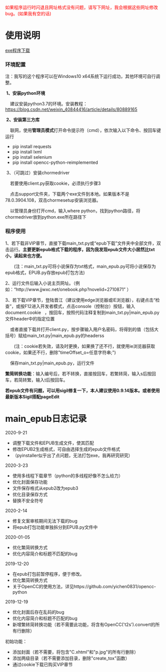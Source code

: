<p style="color:red;">如果程序运行时闪退且网址格式没有问题，请写下网址，我会根据这些网址修改bug。(如果我有空的话)</p>
<h1>使用说明</h1>
<a href="https://github.com/7325156/jjdown/releases">exe程序下载</a>
<h3>环境配置</h3>
<p>注：我写的这个程序可以在Windows10 x64系统下运行成功，其他环境可自行调整。</p>
<p><span style="font-weight: bold;">&#160;1、安装python环境</span></p>
<p><span class="Apple-tab-span" style="white-space:pre">	</span>建议安装python3.7的环境。安装教程：<a href="https://blog.csdn.net/weixin_40844416/article/details/80889165">https://blog.csdn.net/weixin_40844416/article/details/80889165</a></p>
<p><span style="font-weight: bold;">&#160;2、安装第三方库</span></p>
<p><span class="Apple-tab-span" style="white-space:pre">	</span>联网，使用<b>管理员模式</b>打开命令提示符（cmd），依次输入以下命令、按回车键运行</p>
<p></p>
<ul><li>pip install&#160;requests</li>
<li>pip install lxml</li>
<li>pip install&#160;selenium</li>
 <li>pip install opencc-python-reimplemented</li>
</ul>
&#160;3、（可跳过）安装chormedriver<p></p>
<p><span class="Apple-tab-span" style="white-space:pre">	</span>若要使用client.py获取cookie，必须执行步骤3</p>
<p><span class="Apple-tab-span" style="white-space:pre">	</span>点击support文件夹，下载两个exe文件到本地。如果版本不是78.0.3904.108，双击chormesetup安装浏览器。</p>
<p><span class="Apple-tab-span" style="white-space:pre">	</span>以管理员身份打开cmd，输入where python，找到python路径，将chormedriver放到python.exe所在路径下</p>
<h3>程序使用</h3>
<p>1、若下载非VIP章节，直接下载main_txt.py或“epub下载”文件夹中全部文件，双击运行。<b>主要更新epub格式下载的程序，因为我发现epub文件大小居然比txt小，读起来也方便。</b></p>
<p>　　(注：main_txt.py可将小说保存为txt格式，main_epub.py可将小说保存为epub格式，EPUB.py存放epub打包方法)</p>
<p>2、运行文件后输入小说主页网址。（例如：“http://www.jjwxc.net/onebook.php?novelid=2710871” ）</p>
<p>3、若下载VIP章节，登陆晋江（建议使用edge浏览器或IE浏览器），右键点击“检查”，或按F12进入开发者模式，点击console（控制台）按钮，输入document.cookie &#160; ，按回车，按照代码注释复制到main_txt.py|main_epub.py文件header中的指定位置</p>
<p><span class="Apple-tab-span" style="white-space:pre">	</span>或者直接下载并打开client.py，按步骤输入用户名密码，将得到的值（包括大括号）赋给main_txt.py|main_epub.py的headerss</p>
<p>　　(注：cookie若失效，请及时更换，如果换了还不行，就使用ie浏览器获取cookie，如果还不行，删除"timeOffset_o=任意字符串;")</p>
<p><span class="Apple-tab-span" style="white-space:pre">	</span>保存main_txt.py|main_epub.py，运行文件</p>
<p><b>繁简转换功能</b>：输入编号后，若不转换，直接按回车，若繁转简，输入s后按回车，若简转繁，输入t后按回车。</p>
<p><b>若epub文件有问题，可以用sigil修复一下，本人建议使用0.9.14版本。或者使用最新版本Sigil搭配pageEdit</b></p>
<h1>main_epub日志记录</h1>
<p>2020-9-21</p>
<ul>
<li>调整下载文件和EPUB生成文件，使其匹配</li>
 <li>修改EPUB2生成格式，可自由选择生成的epub文件格式</li>
 <li>（pyinstaller似乎出了点问题，无法打包exe，我再研究研究）</li>
</ul>
<p>2020-3-23</p>
<ul>
<li>使用多线程下载章节（python的多线程好像不怎么给力）</li>
 <li>优化封面保存功能</li>
 <li>文件保存格式从epub2改为epub3</li>
 <li>优化目录保存方式</li>
 <li>替换不安全符号</li>
</ul>
<p>2020-2-14</p>
<ul>
 <li>修复文案审核期间无法下载的bug</li>
 <li>将epub打包功能单独拆分到EPUB.py文件中</li>
</ul>
<p>2020-01-05</p>
<ul>
 <li>优化繁简转换方式</li>
 <li>优化内容简介和标题不匹配的bug</li>

</ul>
<p>2019-12-20</p>
<ul>
 <li>在epub打包前暂停程序，便于修改。</li>
 <li>优化繁简转换方式</li>
 <li>关于OpenCC的使用方法，详见https://github.com/yichen0831/opencc-python</li>
</ul>
<p>2019-12-19</p>
<ul>
 <li>优化封面后存在乱码的bug</li>
 <li>优化内容简介和标题不匹配的bug</li>
<li>新增繁转简转换功能（若不需要此功能，将含有OpenCC('t2s').convert的所有行删除）</li>
</ul>
<p>初始功能：</p>
<ul><li>添加封面（若不需要，将包含"C.xhtml"和"p.jpg"的所有行删除）</li>
<li>添加两级目录（若不需要添加目录，删除"create_tox"函数）</li>
<li>通过cookie下载已购买VIP章节</li>
</ul>
